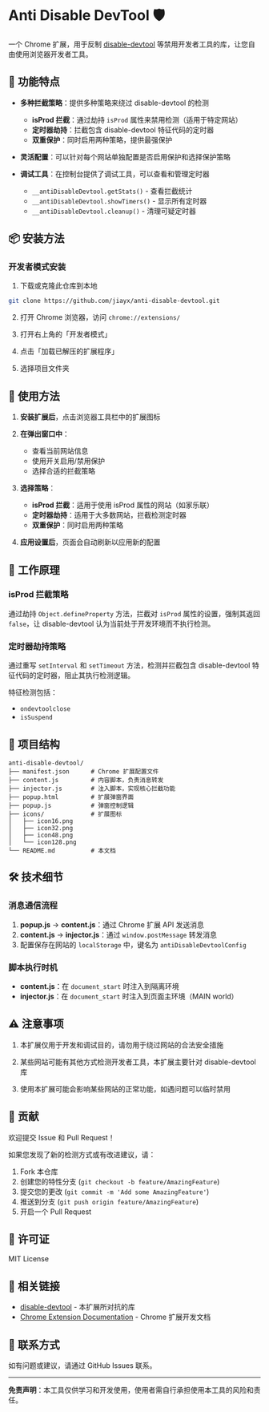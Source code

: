 # Anti Disable DevTool 🛡️

一个 Chrome 扩展，用于反制 [disable-devtool](https://github.com/theajack/disable-devtool) 等禁用开发者工具的库，让您自由使用浏览器开发者工具。

## 🎯 功能特点

- **多种拦截策略**：提供多种策略来绕过 disable-devtool 的检测
  - **isProd 拦截**：通过劫持 `isProd` 属性来禁用检测（适用于特定网站）
  - **定时器劫持**：拦截包含 disable-devtool 特征代码的定时器
  - **双重保护**：同时启用两种策略，提供最强保护

- **灵活配置**：可以针对每个网站单独配置是否启用保护和选择保护策略

- **调试工具**：在控制台提供了调试工具，可以查看和管理定时器
  - `__antiDisableDevtool.getStats()` - 查看拦截统计
  - `__antiDisableDevtool.showTimers()` - 显示所有定时器
  - `__antiDisableDevtool.cleanup()` - 清理可疑定时器

## 📦 安装方法

### 开发者模式安装

1. 下载或克隆此仓库到本地
```bash
git clone https://github.com/jiayx/anti-disable-devtool.git
```

2. 打开 Chrome 浏览器，访问 `chrome://extensions/`

3. 打开右上角的「开发者模式」

4. 点击「加载已解压的扩展程序」

5. 选择项目文件夹

## 🚀 使用方法

1. **安装扩展后**，点击浏览器工具栏中的扩展图标

2. **在弹出窗口中**：
   - 查看当前网站信息
   - 使用开关启用/禁用保护
   - 选择合适的拦截策略

3. **选择策略**：
   - **isProd 拦截**：适用于使用 isProd 属性的网站（如家乐联）
   - **定时器劫持**：适用于大多数网站，拦截检测定时器
   - **双重保护**：同时启用两种策略

4. **应用设置后**，页面会自动刷新以应用新的配置

## 🔧 工作原理

### isProd 拦截策略
通过劫持 `Object.defineProperty` 方法，拦截对 `isProd` 属性的设置，强制其返回 `false`，让 disable-devtool 认为当前处于开发环境而不执行检测。

### 定时器劫持策略
通过重写 `setInterval` 和 `setTimeout` 方法，检测并拦截包含 disable-devtool 特征代码的定时器，阻止其执行检测逻辑。

特征检测包括：
- `ondevtoolclose`
- `isSuspend`

## 📁 项目结构

```
anti-disable-devtool/
├── manifest.json      # Chrome 扩展配置文件
├── content.js         # 内容脚本，负责消息转发
├── injector.js        # 注入脚本，实现核心拦截功能
├── popup.html         # 扩展弹窗界面
├── popup.js           # 弹窗控制逻辑
├── icons/             # 扩展图标
│   ├── icon16.png
│   ├── icon32.png
│   ├── icon48.png
│   └── icon128.png
└── README.md          # 本文档
```

## 🛠️ 技术细节

### 消息通信流程
1. **popup.js** → **content.js**：通过 Chrome 扩展 API 发送消息
2. **content.js** → **injector.js**：通过 `window.postMessage` 转发消息
3. 配置保存在网站的 `localStorage` 中，键名为 `antiDisableDevtoolConfig`

### 脚本执行时机
- **content.js**：在 `document_start` 时注入到隔离环境
- **injector.js**：在 `document_start` 时注入到页面主环境（MAIN world）

## ⚠️ 注意事项

1. 本扩展仅用于开发和调试目的，请勿用于绕过网站的合法安全措施

2. 某些网站可能有其他方式检测开发者工具，本扩展主要针对 disable-devtool 库

3. 使用本扩展可能会影响某些网站的正常功能，如遇问题可以临时禁用

## 🤝 贡献

欢迎提交 Issue 和 Pull Request！

如果您发现了新的检测方式或有改进建议，请：
1. Fork 本仓库
2. 创建您的特性分支 (`git checkout -b feature/AmazingFeature`)
3. 提交您的更改 (`git commit -m 'Add some AmazingFeature'`)
4. 推送到分支 (`git push origin feature/AmazingFeature`)
5. 开启一个 Pull Request

## 📄 许可证

MIT License

## 🔗 相关链接

- [disable-devtool](https://github.com/theajack/disable-devtool) - 本扩展所对抗的库
- [Chrome Extension Documentation](https://developer.chrome.com/docs/extensions/) - Chrome 扩展开发文档

## 📮 联系方式

如有问题或建议，请通过 GitHub Issues 联系。

---

**免责声明**：本工具仅供学习和开发使用，使用者需自行承担使用本工具的风险和责任。
